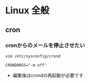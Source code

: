 # Linux 全般
## cron
### cronからのメールを停止させたい
```
vim /etc/sysconfig/crond

CRONDARGS="-m off"
```
- 編集後はcrondの再起動が必要です

